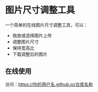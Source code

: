 # 图片尺寸调整工具

一个简单的在线图片尺寸调整工具，可以：
- 拖放或选择图片上传
- 调整图片尺寸
- 保持宽高比
- 下载调整后的图片

## 在线使用
访问：https://你的用户名.github.io/仓库名称 